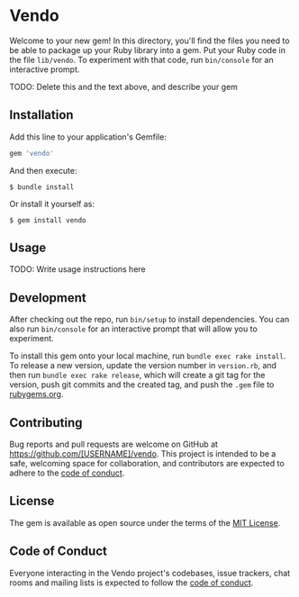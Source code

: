 # Vendo

Welcome to your new gem! In this directory, you'll find the files you need to be able to package up your Ruby library into a gem. Put your Ruby code in the file `lib/vendo`. To experiment with that code, run `bin/console` for an interactive prompt.

TODO: Delete this and the text above, and describe your gem

## Installation

Add this line to your application's Gemfile:

```ruby
gem 'vendo'
```

And then execute:

    $ bundle install

Or install it yourself as:

    $ gem install vendo

## Usage

TODO: Write usage instructions here

## Development

After checking out the repo, run `bin/setup` to install dependencies. You can also run `bin/console` for an interactive prompt that will allow you to experiment.

To install this gem onto your local machine, run `bundle exec rake install`. To release a new version, update the version number in `version.rb`, and then run `bundle exec rake release`, which will create a git tag for the version, push git commits and the created tag, and push the `.gem` file to [rubygems.org](https://rubygems.org).

## Contributing

Bug reports and pull requests are welcome on GitHub at https://github.com/[USERNAME]/vendo. This project is intended to be a safe, welcoming space for collaboration, and contributors are expected to adhere to the [code of conduct](https://github.com/[USERNAME]/vendo/blob/master/CODE_OF_CONDUCT.md).

## License

The gem is available as open source under the terms of the [MIT License](https://opensource.org/licenses/MIT).

## Code of Conduct

Everyone interacting in the Vendo project's codebases, issue trackers, chat rooms and mailing lists is expected to follow the [code of conduct](https://github.com/[USERNAME]/vendo/blob/master/CODE_OF_CONDUCT.md).
